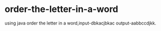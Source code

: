 # order-the-letter-in-a-word
using java order the letter in a word,input-dbkacjbkac output-aabbccdjkk.
